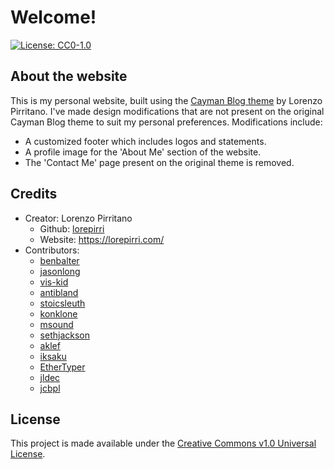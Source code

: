 # Welcome!
[![License: CC0-1.0](https://img.shields.io/badge/License-CC0%201.0-lightgrey.svg)](http://creativecommons.org/publicdomain/zero/1.0/)

## About the website
This is my personal website, built using the [Cayman Blog theme](https://github.com/lorepirri/cayman-blog) by Lorenzo Pirritano. I've made design modifications that are not present on the original Cayman Blog theme to suit my personal preferences. Modifications include:
* A customized footer which includes logos and statements.
* A profile image for the 'About Me' section of the website.
* The 'Contact Me' page present on the original theme is removed.

## Credits
* Creator: Lorenzo Pirritano 
    * Github: [lorepirri](https://github.com/lorepirri)
    * Website: https://lorepirri.com/
* Contributors:
    * [benbalter](https://github.com/benbalter)
    * [jasonlong](https://github.com/jasonlong)
    * [vis-kid](https://github.com/vis-kid)
    * [antibland](https://github.com/antibland)
    * [stoicsleuth](https://github.com/stoicsleuth)
    * [konklone](https://github.com/konklone)
    * [msound](https://github.com/msound)
    * [sethjackson](https://github.com/sethjackson)
    * [aklef](https://github.com/aklef)
    * [iksaku](https://github.com/iksaku)
    * [EtherTyper](https://github.com/EtherTyper)
    * [jldec](https://github.com/jldec)
    * [jcbpl](https://github.com/jcbpl)
    
## License
This project is made available under the [Creative Commons v1.0 Universal License](https://creativecommons.org/publicdomain/zero/1.0/legalcode). 
